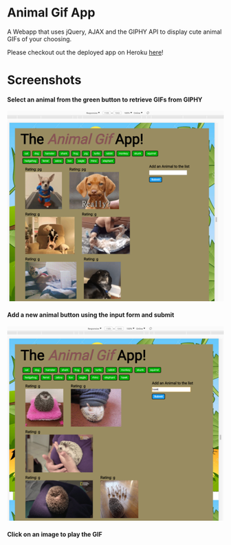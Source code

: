 # Animal Gif App
A Webapp that uses jQuery, AJAX and the GIPHY API to display cute animal GIFs of your choosing.

Please checkout out the deployed app on Heroku [here](https://igif.herokuapp.com/)!

# Screenshots

#### Select an animal from the green button to retrieve GIFs from GIPHY 
![Animal Button](/screenshots/dog.png)

#### Add a new animal button using the input form and submit 
![Animal Button](/screenshots/new.png)

#### Click on an image to play the GIF
